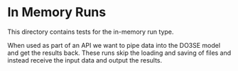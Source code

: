 # In Memory Runs

This directory contains tests for the in-memory run type.

When used as part of an API we want to pipe data into the DO3SE model and get the
results back.
These runs skip the loading and saving of files and instead receive the input data
and output the results.
